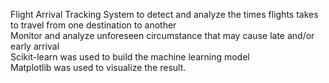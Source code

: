 Flight Arrival Tracking System to detect and analyze the times flights takes to travel from one destination to another  
Monitor and analyze unforeseen circumstance that may cause late and/or early arrival  
Scikit-learn was used to build the machine learning model  
Matplotlib was used to visualize the result.
